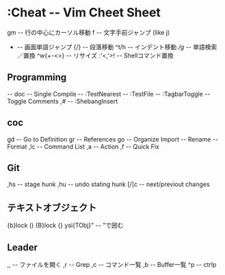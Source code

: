 :Cheat -- Vim Cheet Sheet
==========================
gm -- 行の中心にカーソル移動
f -- 文字手前ジャンプ (like j)
- -- 画面単語ジャンプ
{/} -- 段落移動
^t/h -- インデント移動
*/g* -- 単語検索／置換
^w{+-<>} -- リサイズ
:'<,'>! -- Shellコマンド置換

## Programming
<F1> -- doc
<F5> -- Single Compile
<F6> -- :TestNearest
<F7> -- :TestFile
<F8> -- :TagbarToggle
<C-k> -- Toggle Comments
,# -- :ShebangInsert

## coc
gd -- Go to Definition
gr -- References
go -- Organize Import
<F2> -- Rename
<C-f> -- Format
,lc -- Command List
,a -- Action
,f -- Quick Fix

## Git
,hs -- stage hunk
,hu -- undo stating hunk
[/]c -- next/previout changes

## テキストオブジェクト
{b}lock ()
{B}lock {}
ysi{TObj}" -- "で囲む

## Leader
,, -- ファイルを開く
,r -- Grep
,c -- コマンド一覧
,b -- Buffer一覧
^p -- ctrlp

